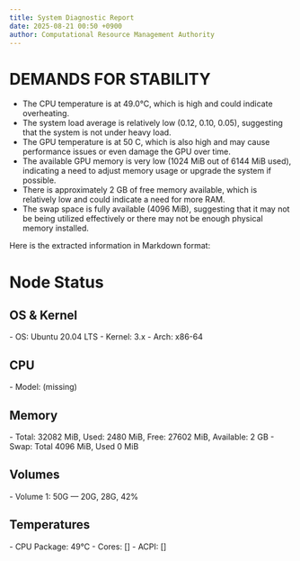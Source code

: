 ```yaml
---
title: System Diagnostic Report
date: 2025-08-21 00:50 +0900
author: Computational Resource Management Authority
---
```

# DEMANDS FOR STABILITY

* The CPU temperature is at 49.0°C, which is high and could indicate overheating.
* The system load average is relatively low (0.12, 0.10, 0.05), suggesting that the system is not under heavy load.
* The GPU temperature is at 50 C, which is also high and may cause performance issues or even damage the GPU over time.
* The available GPU memory is very low (1024 MiB out of 6144 MiB used), indicating a need to adjust memory usage or upgrade the system if possible.
* There is approximately 2 GB of free memory available, which is relatively low and could indicate a need for more RAM.
* The swap space is fully available (4096 MiB), suggesting that it may not be being utilized effectively or there may not be enough physical memory installed.

Here is the extracted information in Markdown format:

# Node Status

## OS & Kernel
\- OS: Ubuntu 20.04 LTS
\- Kernel: 3.x
\- Arch: x86-64

## CPU
\- Model: (missing)

## Memory
\- Total: 32082 MiB, Used: 2480 MiB, Free: 27602 MiB, Available: 2 GB
\- Swap: Total 4096 MiB, Used 0 MiB

## Volumes
\- Volume 1: 50G — 20G, 28G, 42%

## Temperatures
\- CPU Package: 49°C
\- Cores: []
\- ACPI: []
